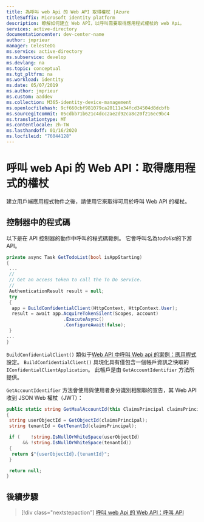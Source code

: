 ```yaml
---
title: 為呼叫 web Api 的 Web API 取得權杖 |Azure
titleSuffix: Microsoft identity platform
description: 瞭解如何建立 Web API，以呼叫需要取得應用程式權杖的 web Api。
services: active-directory
documentationcenter: dev-center-name
author: jmprieur
manager: CelesteDG
ms.service: active-directory
ms.subservice: develop
ms.devlang: na
ms.topic: conceptual
ms.tgt_pltfrm: na
ms.workload: identity
ms.date: 05/07/2019
ms.author: jmprieur
ms.custom: aaddev
ms.collection: M365-identity-device-management
ms.openlocfilehash: 9cf660cbf981079ca20111e34fcd34504d8dcbfb
ms.sourcegitcommit: 05cdbb71b621c4dcc2ae2d92ca8c20f216ec9bc4
ms.translationtype: MT
ms.contentlocale: zh-TW
ms.lasthandoff: 01/16/2020
ms.locfileid: "76044128"
---
```

# <a name="a-web-api-that-calls-web-apis-acquire-a-token-for-the-app"></a>呼叫 web Api 的 Web API：取得應用程式的權杖

建立用戶端應用程式物件之後，請使用它來取得可用於呼叫 Web API 的權杖。

## <a name="code-in-the-controller"></a>控制器中的程式碼

以下是在 API 控制器的動作中呼叫的程式碼範例。 它會呼叫名為*todolist*的下游 API。

```csharp
private async Task GetTodoList(bool isAppStarting)
{
 ...
 //
 // Get an access token to call the To Do service.
 //
 AuthenticationResult result = null;
 try
 {
  app = BuildConfidentialClient(HttpContext, HttpContext.User);
  result = await app.AcquireTokenSilent(Scopes, account)
                     .ExecuteAsync()
                     .ConfigureAwait(false);
 }
...
}
```

`BuildConfidentialClient()` 類似于[Web API 中呼叫 Web api 的案例：應用程式](scenario-web-api-call-api-app-configuration.md)設定。 `BuildConfidentialClient()` 具現化具有僅包含一個帳戶資訊之快取的 `IConfidentialClientApplication`。 此帳戶是由 `GetAccountIdentifier` 方法所提供。

`GetAccountIdentifier` 方法會使用與使用者身分識別相關聯的宣告，其 Web API 收到 JSON Web 權杖（JWT）：

```csharp
public static string GetMsalAccountId(this ClaimsPrincipal claimsPrincipal)
{
 string userObjectId = GetObjectId(claimsPrincipal);
 string tenantId = GetTenantId(claimsPrincipal);

 if (    !string.IsNullOrWhiteSpace(userObjectId)
      && !string.IsNullOrWhiteSpace(tenantId))
 {
  return $"{userObjectId}.{tenantId}";
 }

 return null;
}
```

## <a name="next-steps"></a>後續步驟

> [!div class="nextstepaction"]
> [呼叫 web Api 的 Web API：呼叫 API](scenario-web-api-call-api-call-api.md)
